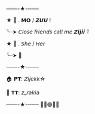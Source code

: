 ───-★-─── 

★ 🍁 . 𝗠𝗢 / 𝙕𝙐𝙐 !  

ׂ╰┈➤ 𝘊𝘭𝘰𝘴𝘦 𝘧𝘳𝘪𝘦𝘯𝘥𝘴 𝘤𝘢𝘭𝘭 𝘮𝘦 𝙕𝙞𝙟𝙞𝙞 ⍢ 

★ 🧸 . 𝘚𝘩𝘦 / 𝘏𝘦𝘳

  ╰┈➤ 🟰
  
 ───-★-─── 
 
🏠 𝗣𝗧: 𝘡𝘪𝘫𝘦𝘬𝘬☆ 

🎵 𝗧𝗧: 𝘻_𝘳𝘢𝘬𝘪𝘢 

───-★-───
🌙🔴🟢💬🔘
